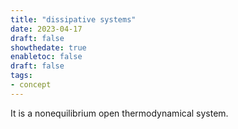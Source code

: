 ```yaml
---
title: "dissipative systems"
date: 2023-04-17
draft: false
showthedate: true
enabletoc: false
draft: false
tags:
- concept
---
```


It is a nonequilibrium open thermodynamical system. 
